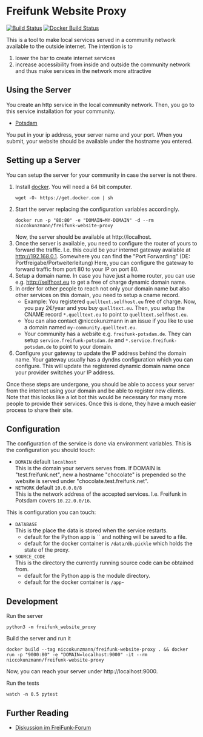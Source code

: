 Freifunk Website Proxy
======================

[![Build Status](https://travis-ci.org/Freifunk-Potsdam/freifunk-website-proxy.svg?branch=master)](https://travis-ci.org/Freifunk-Potsdam/freifunk-website-proxy)
[![Docker Build Status](https://img.shields.io/docker/build/niccokunzmann/freifunk-website-proxy.svg)](https://hub.docker.com/r/niccokunzmann/freifunk-website-proxy/)

This is a tool to make local services served in a community network available to the outside internet.
The intention is to
1. lower the bar to create internet services
2. increase accessibility from inside and outside the community network and thus make services in the network more attractive

Using the Server
----------------

You create an http service in the local community network.
Then, you go to this service installation for your community.
- [Potsdam][ffp]

You put in your ip address, your server name and your port.
When you submit, your website should be available under the hostname you entered.

Setting up a Server
-------------------

You can setup the server for your community in case the server is not there.
1. Install [docker](https://docs.docker.com/install).
   You will need a 64 bit computer.
   ```
   wget -O- https://get.docker.com | sh
   ```
2. Start the server replacing the configuration variables accordingly.
   ```
   docker run -p "80:80" -e "DOMAIN=MY-DOMAIN" -d --rm niccokunzmann/freifunk-website-proxy
   ```
   Now, the server should be available at http://localhost.
3. Once the server is available, you need to configure the router of yours to forward the traffic.
   I.e. this could be your internet gateway available at http://192.168.0.1.
   Somewhere you can find the "Port Forwarding" (DE: Portfreigabe/Portweiterleitung)
   Here, you can configure the gateway to forward traffic from port 80 to your IP on port 80.
4. Setup a domain name.
   In case you have just a home router, you can use e.g. http://selfhost.eu to get a free of charge dynamic domain name.
5. In order for other people to reach not only your domain name but also other services on this domain,
   you need to setup a cname record.
   - Example:
     You registered `quelltext.selfhost.eu` free of charge.
     Now, you pay 2€/year and you buy `quelltext.eu`.
     Then, you setup the CNAME record `*.quelltext.eu` to point to `quelltext.selfhost.eu`.
   - You can also contact @niccokunzmann in an issue if you like to use a domain named `my-community.quelltext.eu`.
   - Your community has a website e.g. `freifunk-potsdam.de`.
     They can setup `service.freifunk-potsdam.de` and `*.service.freifunk-potsdam.de` to point to your domain.
6. Configure your gateway to update the IP address behind the domain name.
   Your gateway usually has a dyndns configuration which you can configure.
   This will update the registered dynamic domain name once your provider switches your IP address.

Once these steps are undergone, you should be able to access your server from the internet using your domain and
be able to register new clients.
Note that this looks like a lot bot this would be necessary for many more people to provide their services.
Once this is done, they have a much easier process to share their site.

Configuration
-------------

The configuration of the service is done via environment variables.
This is the configuration you should touch:

- `DOMAIN` default `localhost`  
  This is the domain your servers serves from.
  If DOMAIN is "test.freifunk.net", new a hostname "chocolate" is prepended so the website is served under "chocolate.test.freifunk.net".
- `NETWORK` default `10.0.0.0/8`  
  This is the network address of the accepted services.
  I.e. Freifunk in Potsdam covers `10.22.0.0/16`.

This is configuration you can touch:
- `DATABASE`  
  This is the place the data is stored when the service restarts.
  - default for the Python app is `` and nothing will be saved to a file.
  - default for the docker container is `/data/db.pickle` which holds the state of the proxy.
- `SOURCE_CODE`  
  This is the directory the currently running source code can be obtained from.
  - default for the Python app is the module directory.
  - default for the docker container is `/app`-

Development
-----------


Run the server

    python3 -m freifunk_website_proxy

Build the server and run it 

    docker build --tag niccokunzmann/freifunk-website-proxy . && docker run -p "9000:80" -e "DOMAIN=localhost:9000" -it --rm niccokunzmann/freifunk-website-proxy

Now, you can reach your server under http://localhost:9000.

Run the tests

    watch -n 0.5 pytest

Further Reading
---------------

- [Diskussion im FreiFunk-Forum](https://forum.freifunk.net/t/lokale-webdienste-freigeben/18625)

[ffp]: http://ffp.quelltext.eu
